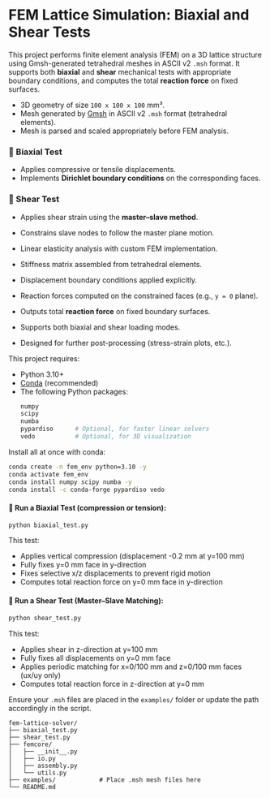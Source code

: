 # FEM Lattice Simulation: Biaxial and Shear Tests

This project performs finite element analysis (FEM) on a 3D lattice structure using Gmsh-generated tetrahedral meshes in ASCII v2 `.msh` format. It supports both **biaxial** and **shear** mechanical tests with appropriate boundary conditions, and computes the total **reaction force** on fixed surfaces.


- 3D geometry of size `100 x 100 x 100` mm³.
- Mesh generated by [Gmsh](https://gmsh.info/) in ASCII v2 `.msh` format (tetrahedral elements).
- Mesh is parsed and scaled appropriately before FEM analysis.


### 🔹 Biaxial Test
- Applies compressive or tensile displacements.
- Implements **Dirichlet boundary conditions** on the corresponding faces.

### 🔹 Shear Test
- Applies shear strain using the **master–slave method**.
- Constrains slave nodes to follow the master plane motion.


- Linear elasticity analysis with custom FEM implementation.
- Stiffness matrix assembled from tetrahedral elements.
- Displacement boundary conditions applied explicitly.
- Reaction forces computed on the constrained faces (e.g., `y = 0` plane).


- Outputs total **reaction force** on fixed boundary surfaces.
- Supports both biaxial and shear loading modes.
- Designed for further post-processing (stress-strain plots, etc.).


This project requires:

- Python 3.10+
- [Conda](https://docs.conda.io/) (recommended)
- The following Python packages:
  ```bash
  numpy
  scipy
  numba
  pypardiso      # Optional, for faster linear solvers
  vedo           # Optional, for 3D visualization
  ```

Install all at once with conda:
```bash
conda create -n fem_env python=3.10 -y
conda activate fem_env
conda install numpy scipy numba -y
conda install -c conda-forge pypardiso vedo
```


#### 🔹 Run a Biaxial Test (compression or tension):
```bash
python biaxial_test.py
```

This test:
- Applies vertical compression (displacement -0.2 mm at y=100 mm)
- Fully fixes y=0 mm face in y-direction
- Fixes selective x/z displacements to prevent rigid motion
- Computes total reaction force on y=0 mm face in y-direction

#### 🔹 Run a Shear Test (Master–Slave Matching):
```bash
python shear_test.py
```

This test:
- Applies shear in z-direction at y=100 mm
- Fully fixes all displacements on y=0 mm face
- Applies periodic matching for x=0/100 mm and z=0/100 mm faces (ux/uy only)
- Computes total reaction force in z-direction at y=0 mm

Ensure your `.msh` files are placed in the `examples/` folder or update the path accordingly in the script.


```
fem-lattice-solver/
├── biaxial_test.py
├── shear_test.py
├── femcore/
│   ├── __init__.py
│   ├── io.py
│   ├── assembly.py
│   └── utils.py
├── examples/            # Place .msh mesh files here
└── README.md
```